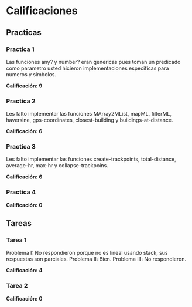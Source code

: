# Calificaciones

## Practicas

### Practica 1

Las funciones any? y number? eran genericas pues toman un predicado como parametro usted hicieron implementaciones especificas para numeros y simbolos.

**Calificación: 9**

### Practica 2

Les falto implementar las funciones MArray2MList, mapML, filterML, haversine,
gps-coordinates, closest-building y buildings-at-distance.

**Calificación: 6**

### Practica 3

Les falto implementar las funciones create-trackpoints, total-distance, 
average-hr, max-hr y collapse-trackpoins.

**Calificación: 6**

### Practica 4

**Calificación: 0**

## Tareas

### Tarea 1
Problema I: No respondieron porque no es lineal usando stack,
sus respuestas son parciales.
Problema II: Bien.
Problema III: No respondieron.

**Calificación: 4**

### Tarea 2

**Calificación: 0**